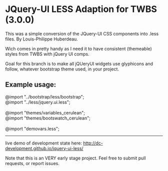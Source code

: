 # JQuery-UI LESS Adaption for TWBS (3.0.0)

This was a simple conversion of the JQuery-UI CSS components into .less files. 
By Louis-Philippe Huberdeau.

Wich comes in pretty handy as I need it to have consistent (themeable) styles
from TWBS with jQuery UI comps. 

Goal for this branch is to make all jQUeryUI widgets use glyphicons and follow, whatever bootstrap theme used, in your project.

Example usage:
-----------------------------------------

@import "../bootstrap/less/bootstrap";</br>
@import "../less/jquery.ui.less";</br>
</br>
@import "themes/variables_cerulean";</br>
@import "themes/bootswatch_cerulean";</br>
</br>
@import "demovars.less";

------------------------------------------
live demo of development state here: http://dc-development.github.io/jquery-ui-less/

Note that this is an VERY early stage project. Feel free to submit pull requests, or report issues.

